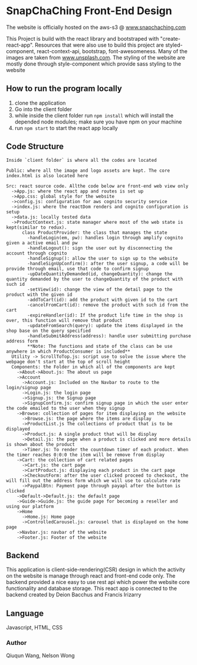 # SnapChaChing Front-End Design

The website is officially hosted on the aws-s3 @ www.snapchaching.com

This Project is build with the react library and bootstraped with "create-react-app".  Resources that were also use to build this project are
styled-component, react-context-api, bootstrap, font-awesomeness. Many of the images are taken from www.unsplash.com. The styling of the website are mostly done through style-component which provide sass  styling to the website

## How to run the program locally
1. clone the application
2. Go into the client folder
3. while inside the client folder run `npm install` which will install the depended node modules; make sure you have npm on your machine
4. run `npm start` to start the react app locally

## Code Structure
    Inside `client folder` is where all the codes are located

    Public: where all the image and logo assets are kept. The core index.html is also located here

    Src: react source code. Allthe code below are front-end web view only
      ->App.js: where the react app and routes is set up
      ->App.css: global style for the website
      ->config.js: configuration for aws cognito security service
      ->index.js: where the reactDom renders and cognito configuration is setup
      ->data.js: locally tested data
      ->ProductContext.js: state manager where most of the web state is kept(similar to redux).
          class ProductProvider: the class that manages the state
            -handleLogin(em, pw): handles login through amplify cognito given a active email and pw
            -handleLogout(): sign the user out by disconnecting the account through cognito
            -handleSignup(): allow the user to sign up to the website
            -handleSignUpConfirm(): after the user signup, a code will be provide through email, use that code to confirm signup
            -upDateQuantityDemanded(id, changeQuantity): change the quantity demanded by the user to changeQuantity of the product with such id
            -setView(id): change the view of the detail page to the product with the given id
            -addToCart(id): add the product with given id to the cart
            -cancelFromCart(id): remove the product with such id from the cart
            -expireHandler(id): If the product life time in the shop is over, this function will remove that product
            -updateFromSearch(query): update the items displayed in the shop base on the query specified
            -handleSubmitAddress(address): handle user submitting purchase address form
            **Note: The functions and state of the class can be use anywhere in which ProductConsumer is included**
      Utility -> ScrollToTop.js: script use to solve the issue where the webpage don't start at the top of scroll height
      Components: the Folder in which all of the components are kept
        ->About->About.js: The about us page
        ->Account
          ->Account.js: Included on the Navbar to route to the login/signup page
          ->Login.js: the login page
          ->Signup.js: the Signup page
          ->SignupConfirm.js: confirm signup page in which the user enter the code emailed to the user when they signup
        ->Browse: collection of pages for item displaying on the website
          ->Browse.js: the page where the items are display
          ->ProductList.js The collections of product that is to be displayed
          ->Product.js: A single product that will be display
          ->Detail.js: the page when a product is clicked and more details is shown about the product
          ->Timer.js: To render the countdown timer of each product. When the timer reaches 0:0:0 the item will be remove from display
        ->Cart: the collection of cart related pages
          ->Cart.js: the cart page
          ->CartProduct.js: displaying each product in the cart page
          ->CheckoutForm: after the user clicked proceed to checkout, the will fill out the address form which we will use to calculate rate
          ->PaypalBtn: Payment page through payapl after the button is clicked
        ->Default->Default.js: the default page
        ->Guide->Guide.js: the guide page for becoming a reseller and using our platform
        ->Home
          ->Home.js: Home page
          ->ControlledCarousel.js: carousel that is displayed on the home page
        ->Navbar.js: navbar of the website
        ->Footer.js: Footer of the website


## Backend
This application is client-side-rendering(CSR) design in which the activity on the website is manage through react and front-end code only.
The backend provided a nice easy to use rest api which power the website core functionality and database storage.
This react app is connected to the backend created by Deion Bacchus and Francis Irizarry

## Language
Javascript, HTML, CSS

### Author
Qiuqun Wang, Nelson Wong







